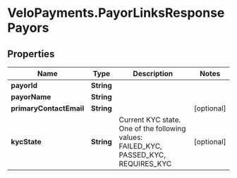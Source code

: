 # VeloPayments.PayorLinksResponsePayors

## Properties

Name | Type | Description | Notes
------------ | ------------- | ------------- | -------------
**payorId** | **String** |  | 
**payorName** | **String** |  | 
**primaryContactEmail** | **String** |  | [optional] 
**kycState** | **String** | Current KYC state. One of the following values: FAILED_KYC, PASSED_KYC, REQUIRES_KYC | [optional] 


